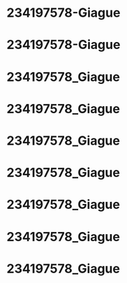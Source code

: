 # 234197578-Giague
# 234197578-Giague
# 234197578_Giague
# 234197578_Giague
# 234197578_Giague
# 234197578_Giague
# 234197578_Giague
# 234197578_Giague
# 234197578_Giague
